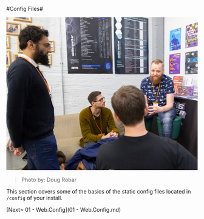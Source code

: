 #Config Files#

![15744504499_2439978fe4_o.jpg](assets/15744504499_2439978fe4_o.jpg)
>Photo by: Doug Robar

This section covers some of the basics of the static config files located in `/config` of your install.

[Next> 01 - Web.Config](01 - Web.Config.md)